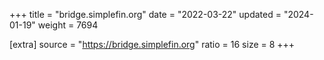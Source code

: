 +++
title = "bridge.simplefin.org"
date = "2022-03-22"
updated = "2024-01-19"
weight = 7694

[extra]
source = "https://bridge.simplefin.org"
ratio = 16
size = 8
+++
